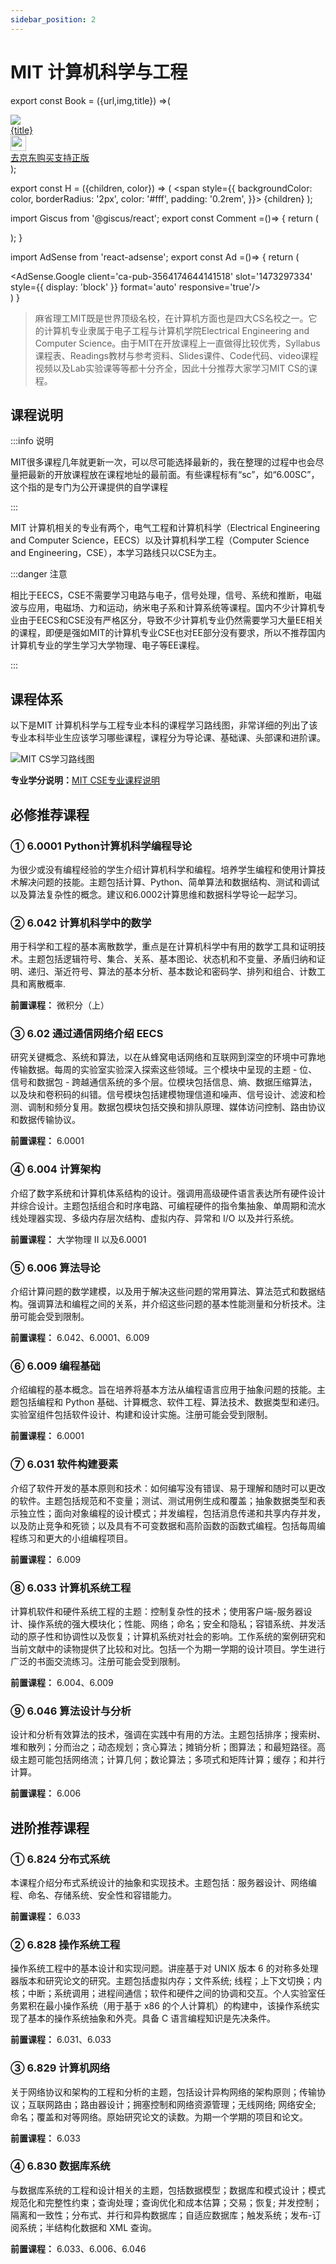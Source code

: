 ```yaml
---
sidebar_position: 2
---
```


# MIT 计算机科学与工程

export const Book = ({url,img,title}) =>(
<div class="bookitem">
  <a href={url} target="_blank" class="book-content">
    <div class="book-img">
      <img src={img} />
    </div>
    <div class="book-detail">
      <div class="book-title">{title}</div>
      <div class="boook-desc">
        <img width="25" height="25" src="https://hackweek-1251009918.cos.ap-shanghai.myqcloud.com/hackway/cs/jd.svg" />
        <div class="book-jd">去京东购买支持正版</div>
      </div>
    </div>
  </a>
  </div> 
);

export const H = ({children, color}) => (
  <span
    style={{
      backgroundColor: color,
      borderRadius: '2px',
      color: '#fff',
      padding: '0.2rem',
    }}>
    {children}
  </span>
);

import Giscus from '@giscus/react';
export const Comment =()=> {
  return (
   <div className="comments-container">
      <Giscus
        src="https://giscus.app/client.js"
        id="comments"
        repo="lidongyx/hackwaydoc"
        repoId="R_kgDOHUMOyA"
        category="Announcements"
        categoryId="DIC_kwDOHUMOyM4CPCtD"
        mapping="title"
        reactionsEnabled="1"
        emitMetadata="0"
        inputPosition="top"
        theme="light"
        lang="zh-CN"
        crossorigin="anonymous"
      />
    </div>
  );
}

import AdSense from 'react-adsense';
export const Ad =()=> {
  return (
    <div className="ad-container">
      <AdSense.Google
        client='ca-pub-3564174644141518'
        slot='1473297334'
        style={{ display: 'block' }}
        format='auto'
        responsive='true'/>
    </div>
  )
}

>麻省理工MIT既是世界顶级名校，在计算机方面也是四大CS名校之一。它的计算机专业隶属于电子工程与计算机学院Electrical Engineering and Computer Science。由于MIT在开放课程上一直做得比较优秀，Syllabus课程表、Readings教材与参考资料、Slides课件、Code代码、video课程视频以及Lab实验课等等都十分齐全，因此十分推荐大家学习MIT CS的课程。

## 课程说明
:::info 说明

MIT很多课程几年就更新一次，可以尽可能选择最新的，我在整理的过程中也会尽量把最新的开放课程放在课程地址的最前面。有些课程标有“sc”，如“6.00SC”，这个指的是专门为公开课提供的自学课程

:::


MIT 计算机相关的专业有两个，电气工程和计算机科学（Electrical Engineering and Computer Science，EECS）以及计算机科学工程（Computer Science and Engineering，CSE），本学习路线只以CSE为主。

:::danger 注意

相比于EECS，CSE不需要学习电路与电子，信号处理，信号、系统和推断，电磁波与应用，电磁场、力和运动，纳米电子系和计算系统等课程。国内不少计算机专业由于EECS和CSE没有严格区分，导致不少计算机专业仍然需要学习大量EE相关的课程，即便是强如MIT的计算机专业CSE也对EE部分没有要求，所以不推荐国内计算机专业的学生学习大学物理、电子等EE课程。

:::

## 课程体系
以下是MIT 计算机科学与工程专业本科的课程学习路线图，非常详细的列出了该专业本科毕业生应该学习哪些课程，课程分为导论课、基础课、头部课和进阶课。

![MIT CS学习路线图](https://hackweek-1251009918.cos.ap-shanghai.myqcloud.com/hackway/cs/v2-bcbfdcbce6c171da5ce0e2ff39744c66_1440w.png)

**专业学分说明：**[MIT CSE专业课程说明](http://catalog.mit.edu/degree-charts/computer-science-engineering-course-6-3/)

## 必修推荐课程
### ① 6.0001 Python计算机科学编程导论
为很少或没有编程经验的学生介绍计算机科学和编程。培养学生编程和使用计算技术解决问题的技能。主题包括计算、Python、简单算法和数据结构、测试和调试以及算法复杂性的概念。建议和6.0002计算思维和数据科学导论一起学习。


### ② 6.042 计算机科学中的数学
用于科学和工程的基本离散数学，重点是在计算机科学中有用的数学工具和证明技术。主题包括逻辑符号、集合、关系、基本图论、状态机和不变量、矛盾归纳和证明、递归、渐近符号、算法的基本分析、基本数论和密码学、排列和组合、计数工具和离散概率.

**前置课程：** 微积分（上）

### ③ 6.02 通过通信网络介绍 EECS
研究关键概念、系统和算法，以在从蜂窝电话网络和互联网到深空的环境中可靠地传输数据。每周的实验室实验深入探索这些领域。三个模块中呈现的主题 - 位、信号和数据包 - 跨越通信系统的多个层。位模块包括信息、熵、数据压缩算法，以及块和卷积码的纠错。信号模块包括建模物理信道和噪声、信号设计、滤波和检测、调制和频分复用。数据包模块包括交换和排队原理、媒体访问控制、路由协议和数据传输协议。

**前置课程：** 6.0001

### ④ 6.004	计算架构
介绍了数字系统和计算机体系结构的设计。强调用高级硬件语言表达所有硬件设计并综合设计。主题包括组合和时序电路、可编程硬件的指令集抽象、单周期和流水线处理器实现、多级内存层次结构、虚拟内存、异常和 I/O 以及并行系统。

**前置课程：** 大学物理 II 以及6.0001

### ⑤ 6.006 算法导论
介绍计算问题的数学建模，以及用于解决这些问题的常用算法、算法范式和数据结构。强调算法和编程之间的关系，并介绍这些问题的基本性能测量和分析技术。注册可能会受到限制。

**前置课程：** 6.042、6.0001、6.009 

### ⑥ 6.009 编程基础
介绍编程的基本概念。旨在培养将基本方法从编程语言应用于抽象问题的技能。主题包括编程和 Python 基础、计算概念、软件工程、算法技术、数据类型和递归。实验室组件包括软件设计、构建和设计实施。注册可能会受到限制。

**前置课程：** 6.0001

### ⑦ 6.031 软件构建要素
介绍了软件开发的基本原则和技术：如何编写没有错误、易于理解和随时可以更改的软件。主题包括规范和不变量；测试、测试用例生成和覆盖；抽象数据类型和表示独立性；面向对象编程的设计模式；并发编程，包括消息传递和共享内存并发，以及防止竞争和死锁；以及具有不可变数据和高阶函数的函数式编程。包括每周编程练习和更大的小组编程项目。

**前置课程：** 6.009

### ⑧ 6.033 计算机系统工程
计算机软件和硬件系统工程的主题：控制复杂性的技术；使用客户端-服务器设计、操作系统的强大模块化；性能、网络；命名；安全和隐私；容错系统、并发活动的原子性和协调性以及恢复；计算机系统对社会的影响。工作系统的案例研究和当前文献中的读物提供了比较和对比。包括一个为期一学期的设计项目。学生进行广泛的书面交流练习。注册可能会受到限制。

**前置课程：** 6.004、6.009


### ⑨ 6.046 算法设计与分析
设计和分析有效算法的技术，强调在实践中有用的方法。主题包括排序；搜索树、堆和散列；分而治之；动态规划；贪心算法；摊销分析；图算法；和最短路径。高级主题可能包括网络流；计算几何；数论算法；多项式和矩阵计算；缓存；和并行计算。

**前置课程：** 6.006

## 进阶推荐课程
### ① 6.824 分布式系统
本课程介绍分布式系统设计的抽象和实现技术。主题包括：服务器设计、网络编程、命名、存储系统、安全性和容错能力。

**前置课程：** 6.033


### ② 6.828 操作系统工程
操作系统工程中的基本设计和实现问题。讲座基于对 UNIX 版本 6 的对称多处理器版本和研究论文的研究。主题包括虚拟内存；文件系统; 线程；上下文切换；内核；中断；系统调用；进程间通信；软件和硬件之间的协调和交互。个人实验室任务累积在最小操作系统（用于基于 x86 的个人计算机）的构建中，该操作系统实现了基本的操作系统抽象和外壳。具备 C 语言编程知识是先决条件。

**前置课程：** 6.031、6.033


### ③ 6.829 计算机网络
关于网络协议和架构的工程和分析的主题，包括设计异构网络的架构原则；传输协议；互联网路由；路由器设计；拥塞控制和网络资源管理；无线网络; 网络安全; 命名；覆盖和对等网络。原始研究论文的读数。为期一个学期的项目和论文。

**前置课程：** 6.033


### ④ 6.830 数据库系统
与数据库系统的工程和设计相关的主题，包括数据模型；数据库和模式设计；模式规范化和完整性约束；查询处理；查询优化和成本估算；交易；恢复; 并发控制；隔离和一致性；分布式、并行和异构数据库；自适应数据库；触发系统；发布-订阅系统；半结构化数据和 XML 查询。

**前置课程：** 6.033、6.006、6.046

<Comment></Comment>


